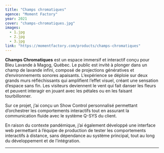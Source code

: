 ```yaml
---
title: "Champs chromatiques"
agence: "Moment Factory"
year: 2021
cover: "champs-chromatiques.jpg"
images:
  - 1.jpg
  - 2.jpg
  - 3.jpg
link: "https://momentfactory.com/products/champs-chromatiques"
---
```


**Champs Chromatiques** est un espace immersif et interactif conçu pour Bleu Lavande à Magog, Québec. Le public est invité à plonger dans un champ de lavande infini, composé de projections génératives et d’environnements sonores apaisants. L’expérience se déploie sur deux grands murs réfléchissants qui amplifient l’effet visuel, créant une sensation d’espace sans fin. Les visiteurs deviennent le vent qui fait danser les fleurs et peuvent interagir en jouant avec les pétales ou en les faisant tourbillonner.

Sur ce projet, j’ai conçu un Show Control personnalisé permettant d’orchestrer les comportements interactifs tout en assurant la communication fluide avec le système Q-SYS du client.

En raison du contexte pandémique, j’ai également développé une interface web permettant à l’équipe de production de tester les comportements interactifs à distance, sans dépendance au système principal, tout au long du développement et de l’intégration.

---
